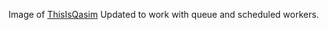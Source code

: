 Image of [ThisIsQasim](https://github.com/ThisIsQasim/TastyIgniter) Updated to work with queue and scheduled workers.
